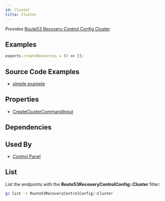 ```yaml
---
id: Cluster
title: Cluster
---
```


Provides [Route53 Recovery Control Config Cluster](https://us-west-2.console.aws.amazon.com/route53recovery/home#/recovery-control/clusters)

## Examples

```js
exports.createResources = () => [];
```

## Source Code Examples

- [simple example](https://github.com/grucloud/grucloud/blob/main/examples/aws/Route53RecoveryControlConfig/route53-recovery-control-config)

## Properties

- [CreateClusterCommandInput](https://docs.aws.amazon.com/AWSJavaScriptSDK/v3/latest/clients/client-route53-recovery-control-config/interfaces/createclustercommandinput.html)

## Dependencies

## Used By

- [Control Panel](./ControlPanel.md)

## List

List the endpoints with the **Route53RecoveryControlConfig::Cluster** filter:

```sh
gc list -t Route53RecoveryControlConfig::Cluster
```

```txt

```
